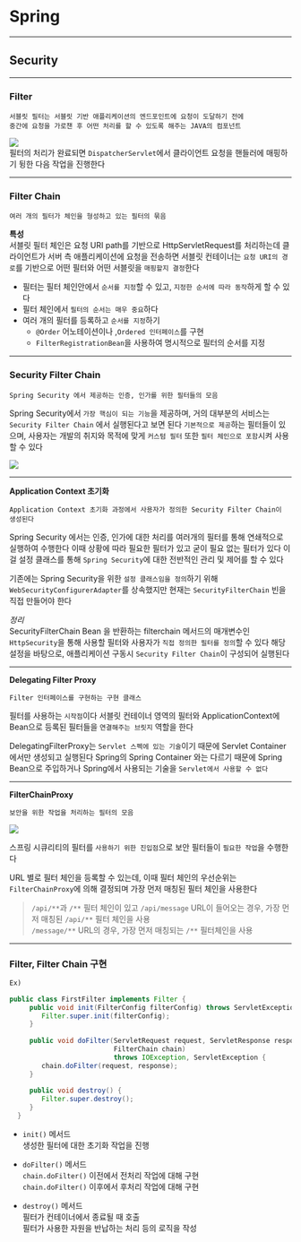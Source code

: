 # Spring
---
## Security
---
### Filter
```
서블릿 필터는 서블릿 기반 애플리케이션의 엔드포인트에 요청이 도달하기 전에 
중간에 요청을 가로챈 후 어떤 처리를 할 수 있도록 해주는 JAVA의 컴포넌트
```

![](https://velog.velcdn.com/images/zini9188/post/4ce1094a-e248-48d3-8d2a-77c48b9871f0/image.png)   
필터의 처리가 완료되면 `DispatcherServlet`에서 클라이언트 요청을 핸들러에 매핑하기 뒹한 다음 작업을 진행한다

---
### Filter Chain
```
여러 개의 필터가 체인을 형성하고 있는 필터의 묶음
```
**특성**   
서블릿 필터 체인은 요청 URI path를 기반으로 HttpServletRequest를 처리하는데 클라이언트가 서버 측 애플리케이션에 요청을 전송하면 서블릿 컨테이너는 `요청 URI의 경로`를 기반으로 어떤 필터와 어떤 서블릿을 `매핑할지 결정`한다

- 필터는 필터 체인안에서 `순서를 지정`할 수 있고, `지정한 순서에 따라 동작`하게 할 수 있다
- 필터 체인에서 `필터의 순서는 매우 중요`하다
- 여러 개의 필터를 등록하고 `순서를 지정`하기
    - `@Order` 어노테이션이나 ,`Ordered 인터페이스`를 구현
    - `FilterRegistrationBean`을 사용하여 명시적으로 필터의 순서를 지정

---
### Security Filter Chain
```
Spring Security 에서 제공하는 인증, 인가를 위한 필터들의 모음
```
Spring Security에서 `가장 핵심이 되는 기능`을 제공하며, 거의 대부분의 서비스는 `Security Filter Chain` 에서 실행된다고 보면 된다
`기본적으로 제공`하는 필터들이 있으며, 사용자는 개발의 취지와 목적에 맞게 `커스텀 필터` 또한 `필터 체인으로 포함`시켜 사용 할 수 있다

![](https://velog.velcdn.com/images/zini9188/post/4cd9f848-8d05-490c-a112-6a220ea942d3/image.png)

---
**Application Context 초기화**   
```
Application Context 초기화 과정에서 사용자가 정의한 Security Filter Chain이 생성된다
```
Spring Security 에서는 인증, 인가에 대한 처리를 여러개의 필터를 통해 연쇄적으로 실행하여 수행한다
이때 상황에 따라 필요한 필터가 있고 굳이 필요 없는 필터가 있다
이걸 설정 클래스를 통해 `Spring Security`에 대한 전반적인 관리 및 제어를 할 수 있다

기존에는 Spring Security을 위한 `설정 클래스임을 정의`하기 위해 `WebSecurityConfigurerAdapter`를 상속했지만 현재는 `SecurityFilterChain` 빈을 직접 만들어야 한다

*정리*   
SecurityFilterChain Bean 을 반환하는 filterchain 메서드의 매개변수인 `HttpSecurity`을 통해 사용할 필터와 사용자가 `직접 정의한 필터를 정의`할 수 있다
해당 설정을 바탕으로, 애플리케이션 구동시 `Security Filter Chain`이 구성되어 실행된다

---
**Delegating Filter Proxy**   
```
Filter 인터페이스를 구현하는 구현 클래스
```
필터를 사용하는 `시작점`이다
서블릿 컨테이너 영역의 필터와 ApplicationContext에 Bean으로 등록된 필터들을 `연결해주는 브릿지` 역할을 한다

DelegatingFilterProxy는 `Servlet 스펙에 있는 기술`이기 때문에 Servlet Container 에서만 생성되고 실행된다
Spring의 Spring Container 와는 다르기 때문에 Spring Bean으로 주입하거나 Spring에서 사용되는 기술을 `Servlet에서 사용할 수 없다`

---
**FilterChainProxy**   
```
보안을 위한 작업을 처리하는 필터의 모음
```
![](https://velog.velcdn.com/images/zini9188/post/e0993728-9f33-4a2a-9f98-e367caf7e890/image.png)   

스프링 시큐리티의 필터를 `사용하기 위한 진입점`으로 보안 필터들이 `필요한 작업`을 수행한다

URL 별로 필터 체인을 등록할 수 있는데, 이때 필터 체인의 우선순위는 `FilterChainProxy`에 의해 결정되며 가장 먼저 매칭된 필터 체인을 사용한다
> `/api/**`과 `/**` 필터 체인이 있고 `/api/message` URL이 들어오는 경우, 가장 먼저 매칭된 `/api/**` 필터 체인을 사용   
`/message/**` URL의 경우, 가장 먼저 매칭되는 `/**` 필터체인을 사용

---
### Filter, Filter Chain 구현
```java
Ex)

public class FirstFilter implements Filter {
     public void init(FilterConfig filterConfig) throws ServletException {
        Filter.super.init(filterConfig);      
     }
     
     public void doFilter(ServletRequest request, ServletResponse response,
                          FilterChain chain)
                          throws IOException, ServletException { 
        chain.doFilter(request, response);
     }
     
     public void destroy() {
        Filter.super.destroy();
     }
  }
```
- `init()` 메서드   
생성한 필터에 대한 초기화 작업을 진행
- `doFilter()` 메서드   
`chain.doFilter()` 이전에서 전처리 작업에 대해 구현   
`chain.doFilter()` 이후에서 후처리 작업에 대해 구현

- `destroy()` 메서드   
필터가 컨테이너에서 종료될 때 호출   
필터가 사용한 자원을 반납하는 처리 등의 로직을 작성